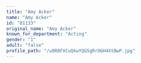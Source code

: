 ```yaml
---
title: "Amy Acker"
name: "Amy Acker"
id: "81133"
original_name: "Amy Acker"
known_for_department: "Acting"
gender: "1"
adult: "false"
profile_path: "/u0R8FXCuQkwYQG5gRrOGH4XtBwP.jpg"
---
```

